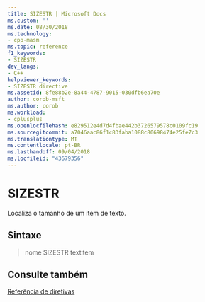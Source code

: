 ```yaml
---
title: SIZESTR | Microsoft Docs
ms.custom: ''
ms.date: 08/30/2018
ms.technology:
- cpp-masm
ms.topic: reference
f1_keywords:
- SIZESTR
dev_langs:
- C++
helpviewer_keywords:
- SIZESTR directive
ms.assetid: 8fe88b2e-8a44-4787-9015-030dfb6ea70e
author: corob-msft
ms.author: corob
ms.workload:
- cplusplus
ms.openlocfilehash: e829512e4d7d4fbae442b3726579578c0109fc19
ms.sourcegitcommit: a7046aac86f1c83faba1088c80698474e25fe7c3
ms.translationtype: MT
ms.contentlocale: pt-BR
ms.lasthandoff: 09/04/2018
ms.locfileid: "43679356"
---
```

# <a name="sizestr"></a>SIZESTR

Localiza o tamanho de um item de texto.

## <a name="syntax"></a>Sintaxe

> nome SIZESTR textitem

## <a name="see-also"></a>Consulte também

[Referência de diretivas](../../assembler/masm/directives-reference.md)<br/>